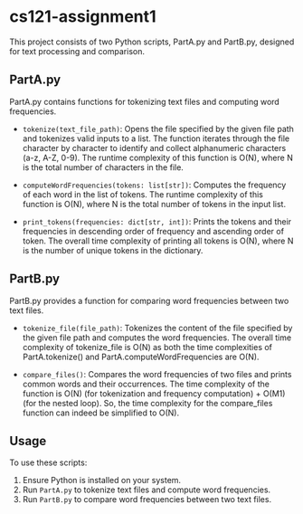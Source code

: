 # cs121-assignment1

This project consists of two Python scripts, PartA.py and PartB.py, designed for text processing and comparison.

## PartA.py

PartA.py contains functions for tokenizing text files and computing word frequencies.

- `tokenize(text_file_path)`: Opens the file specified by the given file path and tokenizes valid inputs to a list. The function iterates through the file character by character to identify and collect alphanumeric characters (a-z, A-Z, 0-9).
      The runtime complexity of this function is O(N), where N is the total number of characters in the file. 

- `computeWordFrequencies(tokens: list[str])`: Computes the frequency of each word in the list of tokens.
      The runtime complexity of this function is O(N), where N is the total number of tokens in the input list. 

- `print_tokens(frequencies: dict[str, int])`: Prints the tokens and their frequencies in descending order of frequency and ascending order of token.
      The overall time complexity of printing all tokens is O(N), where N is the number of unique tokens in the dictionary.
## PartB.py

PartB.py provides a function for comparing word frequencies between two text files.

- `tokenize_file(file_path)`: Tokenizes the content of the file specified by the given file path and computes the word frequencies.
      The overall time complexity of tokenize_file is O(N) as both the time complexities of PartA.tokenize() and PartA.computeWordFrequencies are O(N).

- `compare_files()`: Compares the word frequencies of two files and prints common words and their occurrences. 
      The time complexity of the function is O(N) (for tokenization and frequency computation) + O(M1) (for the nested loop). So, the time complexity for the compare_files function can indeed be simplified to O(N).

## Usage

To use these scripts:

1. Ensure Python is installed on your system.
2. Run `PartA.py` to tokenize text files and compute word frequencies.
3. Run `PartB.py` to compare word frequencies between two text files.
